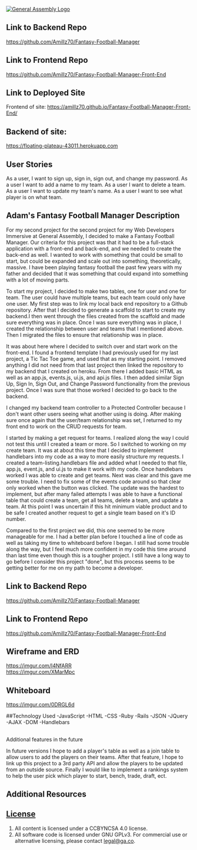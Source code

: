 [![General Assembly Logo](https://camo.githubusercontent.com/1a91b05b8f4d44b5bbfb83abac2b0996d8e26c92/687474703a2f2f692e696d6775722e636f6d2f6b6538555354712e706e67)](https://generalassemb.ly/education/web-development-immersive)

##
## Link to Backend Repo
https://github.com/Amillz70/Fantasy-Football-Manager

## Link to Frontend Repo
https://github.com/Amillz70/Fantasy-Football-Manager-Front-End

## Link to Deployed Site
Frontend of site:
https://amillz70.github.io/Fantasy-Football-Manager-Front-End/

## Backend of site:
https://floating-plateau-43011.herokuapp.com


## User Stories

As a user, I want to sign up, sign in, sign out, and change my password.
As a user I want to add a name to my team.
As a user I want to delete a team.
As a user I want to update my team's name.
As a user I want to see what player is on what team.

## Adam's Fantasy Football Manager Description
For my second project for the second project for my Web Developers Immersive at General Assembly, I decided to make a Fantasy Football Manager. Our criteria for this project was that it had to be a full-stack application with a front-end and back-end, and we needed to create the back-end as well. I wanted to work with something that could be small to start, but could be expanded and scale out into something, theoretically, massive. I have been playing fantasy football the past few years with my father and decided that it was something that could expand into something with a lot of moving parts.

To start my project, I decided to make two tables, one for user and one for team. The user could have multiple teams, but each team could only have one user. My first step was to link my local back end repository to a Github repository. After that I decided to generate a scaffold to start to create my backend.I then went through the files created from the scaffold and made sure everything was in place. Once I was sure everything was in place, I created the relationship between user and teams that I mentioned above. Then I migrated the files to ensure that relationship was in place.

It was about here where I decided to switch over and start work on the front-end. I found a frontend template I had previously used for my last project, a Tic Tac Toe game, and used that as my starting point. I removed anything I did not need from that last project then linked the repository to my backend that I created on heroku. From there I added basic HTML as well as an app.js, events.js, ui.js, and api.js files. I then added similar Sign Up, Sign In, Sign Out, and Change Password functionality from the previous project. Once I was sure that those worked I decided to go back to the backend.

I changed my backend team controller to a Protected Controller because I don't want other users seeing what another using is doing. After making sure once again that the user/team relationship was set, I returned to my front end to work on the CRUD requests for team.

I started by making a get request for teams. I realized along the way I could not test this until I created a team or more. So I switched to working on my create team. It was at about this time that I decided to implement handlebars into my code as a way to more easily structure my requests. I created a team-listing.handlebars file and added what I needed to that file, app.js, event.js, and ui.js to make it work with my code. Once handlebars worked I was able to create and get teams. Next was clear and this gave me some trouble. I need to fix some of the events code around so that clear only worked when the button was clicked. The update was the hardest to implement, but after many failed attempts I was able to have a functional table that could create a team, get all teams, delete a team, and update a team. At this point I was uncertain if this hit minimum viable product and to be safe I created another request to get a single team based on it's ID number.

Compared to the first project we did, this one seemed to be more manageable for me. I had a better plan before I touched a line of code as well as taking my time to whiteboard before I began. I still had some trouble along the way, but I feel much more confident in my code this time around than last time even though this is a tougher project. I still have a long way to go before I consider this project "done", but this process seems to be getting better for me on my path to become a developer.

## Link to Backend Repo
https://github.com/Amillz70/Fantasy-Football-Manager

## Link to Frontend Repo
https://github.com/Amillz70/Fantasy-Football-Manager-Front-End

## Wireframe and ERD

https://imgur.com/I4NfARR  
https://imgur.com/XMarMpc

## Whiteboard

https://imgur.com/0DRGL6d

##Technology Used
-JavaScript -HTML -CSS -Ruby -Rails -JSON -JQuery -AJAX -DOM -Handlebars

##
Additional features in the future

In future versions I hope to add a player's table as well as a join table to allow users to add the players on their teams. After that feature, I hope to link up this project to a 3rd party API and allow the players to be updated from an outside source. Finally I would like to implement a rankings system to help the user pick which player to start, bench, trade, draft, ect.

## Additional Resources



## [License](LICENSE)

1. All content is licensed under a CC­BY­NC­SA 4.0 license.
1. All software code is licensed under GNU GPLv3. For commercial use or
    alternative licensing, please contact legal@ga.co.
